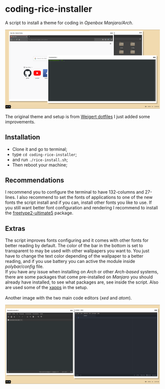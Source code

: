 # coding-rice-installer
A script to install a theme for coding in _Openbox Manjaro/Arch_.

![openbox_theme](openbox-customization.png)

The original theme and setup is from [Weigert dotfiles](https://github.com/weigert/.dotfiles) I just added some improvements.

## Installation
* Clone it and go to terminal;
* type `cd coding-rice-installer`; 
* and run `./rice-install.sh`;
* Then reboot your machine;

## Recommendations
I recommend you to configure the terminal to have 132-columns and 27-lines. I also recommend to set the fonts of applications to one of the new fonts the script install and if you can, install other fonts you like to use. If you still want better font configuration and rendering I recommend to install the [freetype2-ultimate5](https://aur.archlinux.org/packages/freetype2-ultimate5/) package.

## Extras
The script improves fonts configuring and it comes with other fonts for better reading by default. The color of the bar in the bottom is set to transparent to may be used with other wallpapers you want to. You just have to change the text color depending of the wallpaper to a better reading, and if you use battery you can active the module inside *polybar/config* file. \
If you have any issue when installing on _Arch_ or other _Arch-based_ systems, there are some packages that come pre-installed on _Manjaro_ you should already have installed, to see what packages are, see inside the script. Also are used some of the [xapps](https://www.archlinux.org/packages/community/x86_64/xapps/) in the setup. \
\
Another image with the two main code editors (_xed_ and _atom_).

![coding_apps](coding-rice.png)
